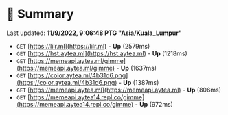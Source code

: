 # 📖 Summary
Last updated: **11/9/2022, 9:06:48 PTG "Asia/Kuala_Lumpur"**

- `GET` [https://lilr.ml](https://lilr.ml) - **Up** (2579ms)
- `GET` [https://hst.aytea.ml](https://hst.aytea.ml) - **Up** (1218ms)
- `GET` [https://memeapi.aytea.ml/gimme](https://memeapi.aytea.ml/gimme) - **Up** (1637ms)
- `GET` [https://color.aytea.ml/4b31d6.png](https://color.aytea.ml/4b31d6.png) - **Up** (1387ms)
- `GET` [https://memeapi.aytea.ml](https://memeapi.aytea.ml) - **Up** (806ms)
- `GET` [https://memeapi.aytea14.repl.co/gimme](https://memeapi.aytea14.repl.co/gimme) - **Up** (972ms)
